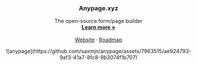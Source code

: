 <p align="center">
  <h3 align="center">Anypage.xyz</h3>

  <p align="center">
    The open-source form/page builder
    <br />
    <a href="https://anypage.xyz/product"><strong>Learn more »</strong></a>
    <br />
    <br />
    <a href="https://anypage.xyz">Website</a>
    ·
    <a href="https://anypage.xyz/roadmap">Roadmap</a>
  </p>
  <p align="center">
    ![anypage](https://github.com/saxmjn/anypage/assets/7963515/ae924793-9af3-41a7-8fc8-9b3074f1b707)
  </p>

</p>

